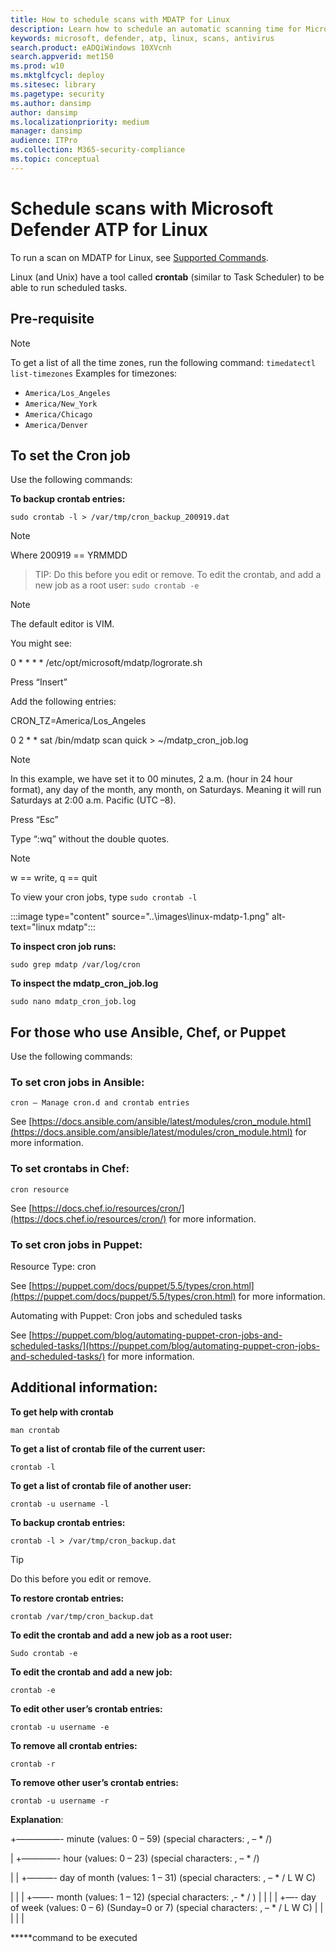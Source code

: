 ```yaml
---
title: How to schedule scans with MDATP for Linux
description: Learn how to schedule an automatic scanning time for Microsoft Defender ATP in Linux to better protect your organization's assets.
keywords: microsoft, defender, atp, linux, scans, antivirus
search.product: eADQiWindows 10XVcnh
search.appverid: met150
ms.prod: w10
ms.mktglfcycl: deploy
ms.sitesec: library
ms.pagetype: security
ms.author: dansimp
author: dansimp
ms.localizationpriority: medium
manager: dansimp
audience: ITPro
ms.collection: M365-security-compliance
ms.topic: conceptual
---
```


# Schedule scans with Microsoft Defender ATP for Linux

To run a scan on MDATP for Linux, see [Supported Commands](https://docs.microsoft.com/windows/security/threat-protection/microsoft-defender-atp/linux-resources#supported-commands).

Linux (and Unix) have a tool called **crontab** (similar to Task Scheduler) to be able to run scheduled tasks.

## Pre-requisite

> [!NOTE]
> To get a list of all the time zones, run the following command:
> `timedatectl list-timezones`
> Examples for timezones:
> - `America/Los_Angeles`
> - `America/New_York`
>- `America/Chicago`
>- `America/Denver`

## To set the Cron job
Use the following commands:

**To backup crontab entries:**

`sudo crontab -l > /var/tmp/cron_backup_200919.dat`

> [!NOTE]
> Where 200919 == YRMMDD

> TIP: 
Do this before you edit or remove.
To edit the crontab, and add a new job as a root user:
`sudo crontab -e`

> [!NOTE]
> The default editor is VIM.

You might see:

0 * * * * /etc/opt/microsoft/mdatp/logrorate.sh

Press “Insert”

Add the following entries:

CRON_TZ=America/Los_Angeles

0 2 * * sat /bin/mdatp scan quick > ~/mdatp_cron_job.log

> [!NOTE]
>In this example, we have  set it to 00 minutes, 2 a.m. (hour in 24 hour format), any day of the month, any month, on Saturdays. Meaning it will run Saturdays at 2:00 a.m. Pacific (UTC –8).

Press “Esc”

Type “:wq” without the double quotes.

> [!NOTE]
> w == write, q == quit

To view your cron jobs, type `sudo crontab -l`

:::image type="content" source="..\images\linux-mdatp-1.png" alt-text="linux mdatp":::

**To inspect cron job runs:**

`sudo grep mdatp /var/log/cron`

**To inspect the mdatp_cron_job.log**

`sudo nano mdatp_cron_job.log`

## For those who use Ansible, Chef, or Puppet

Use the following commands:
### To set cron jobs in Ansible:

`cron – Manage cron.d and crontab entries`

See [https://docs.ansible.com/ansible/latest/modules/cron_module.html](https://docs.ansible.com/ansible/latest/modules/cron_module.html) for more information.

### To set crontabs in Chef:
`cron resource`

See [https://docs.chef.io/resources/cron/](https://docs.chef.io/resources/cron/) for more information.

### To set cron jobs in Puppet:
Resource Type: cron

See [https://puppet.com/docs/puppet/5.5/types/cron.html](https://puppet.com/docs/puppet/5.5/types/cron.html) for more information.

Automating with Puppet: Cron jobs and scheduled tasks

See [https://puppet.com/blog/automating-puppet-cron-jobs-and-scheduled-tasks/](https://puppet.com/blog/automating-puppet-cron-jobs-and-scheduled-tasks/) for more information.

## Additional information:

**To get help with crontab**

`man crontab`

**To get a list of crontab file of the current user:**

`crontab -l`

**To get a list of crontab file of another user:**

`crontab -u username -l`

**To backup crontab entries:**

`crontab -l > /var/tmp/cron_backup.dat`
> [!TIP]
> Do this before you edit or remove.

**To restore crontab entries:**

`crontab /var/tmp/cron_backup.dat`

**To edit the crontab and add a new job as a root user:**

`Sudo crontab -e`

**To edit the crontab and add a new job:**

`crontab -e`

**To edit other user’s crontab entries:**

`crontab -u username -e`

**To remove all crontab entries:**

`crontab -r`

**To remove other user’s crontab entries:**

`crontab -u username -r`

**Explanation**:

+—————- minute (values: 0 – 59) (special characters: , – * /)

| +————- hour (values: 0 – 23) (special characters: , – * /)

| | +———- day of month (values: 1 – 31) (special characters: , – * / L W C)

| | | +——- month (values: 1 – 12) (special characters: ,- * / )
| | | | +—- day of week (values: 0 – 6) (Sunday=0 or 7) (special characters: , – * / L W C)
| | | | |

*****command to be executed



